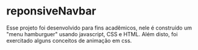 # reponsiveNavbar

Esse projeto foi desenvolvido para fins acadêmicos, nele é construído um "menu hamburguer" usando javascript, CSS e HTML. Além disto, foi exercitado alguns conceitos de animação em css.
